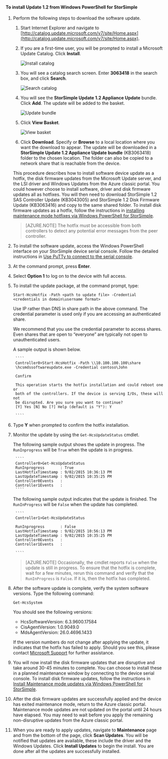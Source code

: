<!--author=SharS last changed: 11/16/15-->

#### To install Update 1.2 from Windows PowerShell for StorSimple

1. Perform the following steps to download the software update.

    1. Start Internet Explorer and navigate to [http://catalog.update.microsoft.com/v7/site/Home.aspx](http://catalog.update.microsoft.com/v7/site/Home.aspx).
    2. If you are a first-time user, you will be prompted to install a Microsoft Update Catalog. Click **Install**.
    
        ![Install catalog](./media/storsimple-install-update-option-1/HCS_InstallCatalog-include.png)

    3. You will see a catalog search screen. Enter **3063418** in the search box, and click **Search**.

        ![Search catalog](./media/storsimple-install-update-option-1/HCS_SearchCatalog-include.png)

    4. You will see the **StorSimple Update 1.2 Appliance Update** bundle. Click **Add**. The update will be added to the basket. 

        ![Update bundle](./media/storsimple-install-update-option-1/HCS_UpdateBundle-include.png) 

    5. Click **View Basket**.
 
        ![View basket](./media/storsimple-install-update-option-1/HCS_InstallBasket-include.png) 

    6. Click **Download**. Specify or **Browse** to a local location where you want the download to appear. The update will be downloaded in a **StorSimple Update 1.2 Appliance Update bundle** (KB3063418) folder to the chosen location. The folder can also be copied to a network share that is reachable from the device. 
    
	This procedure describes how to install software device update as a hotfix, the disk firmware updates from the Microsoft Update server, and the LSI driver and Windows Updates from the Azure classic portal. You could however choose to install software, driver and disk firmware updates all as hotfixes. You will then need to download StorSimple 1.2 SAS Controller Update (KB3043005) and StorSimple 1.2 Disk Firmware Update (KB3063416) and copy to the same shared folder. To install disk firmware updates as a hotfix, follow the instructions in [installing maintenance mode hotfixes via Windows PowerShell for StorSimple](storsimple-update-device.md#install-hotfixes-via-windows-powershell-for-storsimple).
    
	> [AZURE.NOTE] The hotfix must be accessible from both controllers to detect any potential error messages from the peer controller. 
            
2. To install the software update, access the Windows PowerShell interface on your StorSimple device serial console. Follow the detailed instructions in [Use PuTTy to connect to the serial console](storsimple-deployment-walkthrough.md#use-putty-to-connect-to-the-device-serial-console).

3. At the command prompt, press **Enter**.

4. Select **Option 1** to log on to the device with full access.

5. To install the update package, at the command prompt, type:

    `Start-HcsHotfix -Path <path to update file> -Credential <credentials in domain\username format>`

    Use IP rather than DNS in share path in the above command. The credential parameter is used only if you are accessing an authenticated share. 

	We recommend that you use the credential parameter to access shares. Even shares that are open to “everyone” are typically not open to unauthenticated users.

    A sample output is shown below.

        ````
        Controller0>Start-HcsHotfix -Path \\10.100.100.100\share
        \hcsmdssoftwareupdate.exe -Credential contoso\John
      
        Confirm

        This operation starts the hotfix installation and could reboot one or
        both of the controllers. If the device is serving I/Os, these will not 
        be disrupted. Are you sure you want to continue?
        [Y] Yes [N] No [?] Help (default is "Y"): Y

        ````
 
6. Type **Y** when prompted to confirm the hotfix installation.

7. Monitor the update by using the `Get-HcsUpdateStatus` cmdlet.

    The following sample output shows the update in progress. The `RunInprogress` will be `True` when the update is in progress.

        ````
        Controller0>Get-HcsUpdateStatus
        RunInprogress       : True
        LastHotfixTimestamp : 9/02/2015 10:36:13 PM
        LastUpdateTimestamp : 9/02/2015 10:35:25 PM
        Controller0Events   :
        Controller1Events   : 
        ````
 
     The following sample output indicates that the update is finished. The `RunInProgress` will be `False` when the update has completed.

        ````
        Controller1>Get-HcsUpdateStatus

        RunInprogress       : False
        LastHotfixTimestamp : 9/02/2015 10:56:13 PM
        LastUpdateTimestamp : 9/02/2015 10:35:25 PM
        Controller0Events   :
        Controller1Events   :

        ````
		

	> [AZURE.NOTE] Occasionally, the cmdlet reports `False` when the update is still in progress. To ensure that the hotfix is complete, wait for a few minutes, rerun this command and verify that the `RunInProgress` is `False`. If it is, then the hotfix has completed. 
	
8. After the software update is complete, verify the system software versions. Type the following command:

    `Get-HcsSystem`

    You should see the following versions:

    - HcsSoftwareVersion: 6.3.9600.17584
    - CisAgentVersion: 1.0.9049.0
    - MdsAgentVersion: 26.0.4696.1433 
    
	If the version numbers do not change after applying the update, it indicates that the hotfix has failed to apply. Should you see this, please contact [Microsoft Support](storsimple-contact-microsoft-support.md) for further assistance.
    
9. You will now install the disk firmware updates that are disruptive and take around 30-45 minutes to complete. You can choose to install these in a planned maintenance window by connecting to the device serial console. To install disk firmware updates, follow the instructions in [Install Maintenance mode updates via Windows PowerShell for StorSimple](storsimple-update-device.md#install-maintenance-mode-updates-via-windows-powershell-for-storsimple).  

10. After the disk firmware updates are successfully applied and the device has exited maintenance mode, return to the Azure classic portal. Maintenance mode updates are not updated on the portal until 24 hours have elapsed. You may need to wait before you apply the remaining non-disruptive updates from the Azure  classic portal. 

11. When you are ready to apply updates, navigate to **Maintenance** page and from the bottom of the page, click **Scan Updates**. You will be notified that updates are available, these include the driver and the Windows Updates. Click **Install Updates** to begin the install. You are done after all the updates are successfully installed. 





 
 

